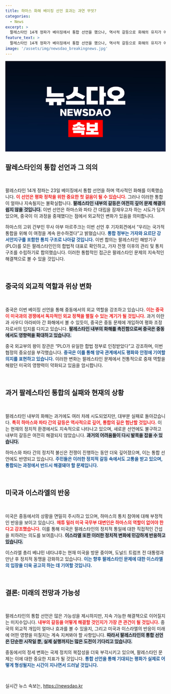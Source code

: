 ```yaml
---
title: 하마스 화해 베이징 선언 효과는 과연 무엇?
categories:
  - News
excerpt: >
  팔레스타인 14개 정파가 베이징에서 통합 선언을 했으나, 역사적 갈등으로 화해의 유지가 어려울 것이라는 관측이 지배적이다. 중국의 외교적 위상이 부각되지만, 내부 긴장은 여전하다. 과연 변화의 조짐일까? 클릭하여 자세한 내용을 확인해보세요!
feature_text: >
  팔레스타인 14개 정파가 베이징에서 통합 선언을 했으나, 역사적 갈등으로 화해의 유지가 어려울 것이라는 관측이 지배적이다. 중국의 외교적 위상이 부각되지만, 내부 긴장은 여전하다. 과연 변화의 조짐일까? 클릭하여 자세한 내용을 확인해보세요!
image: '/assets/img/newsdao_breakingnews.jpg'
---
```


<p><img src="/assets/img/newsdao_breakingnews.jpg" alt="koreaapp 속보" /></p>

<h2 data-ke-size="size26">팔레스타인의 통합 선언과 그 의의</h2>

<p data-ke-size="size16">&nbsp;</p>

<p>팔레스타인 14개 정파는 23일 베이징에서 통합 선언을 하며 역사적인 화해를 이룩했습니다. <b><span style="color: #ee2323;">이 선언은 평화 정착을 위한 중요한 첫 걸음이 될 수 있습니다.</span></b> 그러나 이러한 통합이 얼마나 지속될지는 불확실합니다. <b><span style="background-color: #21538527;">팔레스타인 내부의 갈등은 여전히 깊어 문제 해결이 쉽지 않을 것입니다.</span></b> 이번 선언은 하마스와 파타 간 대립을 잠재우고자 하는 시도가 담겨 있으며, 중국이 이 과정을 중재했다는 점에서 외교적인 변화가 있음을 의미합니다.</p>

<p>하마스의 고위 간부인 무사 아부 마르주크는 이번 선언 후 기자회견에서 “우리는 국가적 통합을 위해 이 여정을 계속 완수하겠다”고 밝혔습니다. <b><span style="color: #1a5490;">통합 정부는 가자와 요르단 강 서안지구를 포함한 통치 구조로 나아갈 것입니다.</span></b> 이번 합의는 팔레스타인 해방기구(PLO)를 모든 팔레스타인인의 합법적 대표로 확인하고, 가자 전쟁 이후의 관리 및 통치 구조를 수립하기로 합의했습니다. 이러한 통합적인 접근은 팔레스타인 문제의 지속적인 해결책으로 볼 수 있을 것입니다.</p>

<p data-ke-size="size16">&nbsp;</p>

<h2 data-ke-size="size26">중국의 외교적 역할과 위상 변화</h2>

<p data-ke-size="size16">&nbsp;</p>

<p>중국은 이번 베이징 선언을 통해 중동에서의 외교 역할을 강조하고 있습니다. <b><span style="color: #ee2323;">이는 중국이 미국과의 경쟁에서 독자적인 외교 정책을 펼칠 수 있는 계기가 될 것입니다.</span></b> 과거 이란과 사우디 아라비아 간 화해에서 볼 수 있듯이, 중국은 중동 문제에 개입하여 평화 조정자로서의 입지를 다지고 있습니다. <b><span style="background-color: #21538527;">팔레스타인 내부의 화해를 촉진함으로써 중국은 중동에서도 영향력을 확대하고 있습니다.</span></b></p>

<p>중국 외교부의 왕이 장관은 “PLO가 유일한 합법 정부로 인정받았다”고 강조하며, 이번 협정의 중요성을 부각했습니다. <b><span style="color: #1a5490;">중국은 이를 통해 양국 관계에서도 평화와 안정에 기여할 의지를 표현하고 있습니다.</span></b> 이러한 변화는 팔레스타인 문제에서 전통적으로 중재 역할을 해왔던 미국의 영향력이 약화되고 있음을 암시합니다.</p>

<p data-ke-size="size16">&nbsp;</p>

<h2 data-ke-size="size26">과거 팔레스타인 통합의 실패와 현재의 상황</h2>

<p data-ke-size="size16">&nbsp;</p>

<p>팔레스타인 내부의 화해는 과거에도 여러 차례 시도되었지만, 대부분 실패로 돌아갔습니다. <b><span style="color: #ee2323;">특히 하마스와 파타 간의 갈등은 역사적으로 깊어, 통합의 길은 험난할 것입니다.</span></b> 이는 현재의 정치적 환경에서도 지속적으로 나타나고 있으며, 새로운 선언에도 불구하고 내부의 갈등은 여전히 해결되지 않았습니다. <b><span style="background-color: #21538527;">과거의 어려움들이 다시 발목을 잡을 수 있습니다.</span></b></p>

<p>하마스와 파타 간의 정치적 불신은 전쟁이 진행하는 동안 더욱 깊어졌으며, 이는 통합 선언에도 반영되고 있습니다. <b><span style="color: #1a5490;">주민들은 이러한 정치적 갈등 속에서도 고통을 받고 있으며, 통합되는 과정에서 반드시 해결돼야 할 문제입니다.</span></b> </p>

<p data-ke-size="size16">&nbsp;</p>

<h2 data-ke-size="size26">미국과 이스라엘의 반응</h2>

<p data-ke-size="size16">&nbsp;</p>

<p>미국은 중동에서의 상황을 면밀히 주시하고 있으며, 하마스의 통치 참여에 대해 부정적인 반응을 보이고 있습니다. <b><span style="color: #ee2323;">매튜 밀러 미국 국무부 대변인은 하마스의 역할이 없어야 한다고 강조했습니다.</span></b> 이를 통해 미국은 팔레스타인의 정치적 통일에 대한 직접적인 간섭을 피하려는 의도를 보여줍니다. <b><span style="background-color: #21538527;">이스라엘 또한 이러한 정치적 변화에 민감하게 반응하고 있습니다.</span></b></p>

<p>이스라엘 총리 베냐민 네타냐후는 현재 미국을 방문 중이며, 도널드 트럼프 전 대통령과 만난 후 정치적 동맹을 강화하고 있습니다. <b><span style="color: #1a5490;">이는 향후 팔레스타인 문제에 대한 이스라엘의 입장을 더욱 공고히 하는 데 기여할 것입니다.</span></b> </p>

<p data-ke-size="size16">&nbsp;</p>

<h2 data-ke-size="size26">결론: 미래의 전망과 가능성</h2>

<p data-ke-size="size16">&nbsp;</p>

<p>팔레스타인의 통합 선언은 많은 가능성을 제시하지만, 지속 가능한 해결책으로 이어질지는 미지수입니다. <b><span style="color: #ee2323;">내부의 갈등을 어떻게 해결할 것인지가 가장 큰 관건이 될 것입니다.</span></b> 중국의 외교적 개입이 얼마나 효과를 볼 수 있을지, 그리고 미국과 이스라엘의 반응이 미래에 어떤 영향을 미칠지는 계속 지켜봐야 할 사항입니다. <b><span style="background-color: #21538527;">따라서 팔레스타인의 통합 선언은 단순한 시작일 뿐, 실제 실행까지는 많은 도전이 기다리고 있습니다.</span></b></p>

<p>중동에서의 정세 변화는 국제 정치의 복잡성을 더욱 부각시키고 있으며, 팔레스타인 문제는 이에 대한 중요한 지표가 될 것입니다. <b><span style="color: #1a5490;">통합 선언을 통해 기대되는 평화가 실제로 어떻게 형성될지는 시간이 지나면서 드러날 것입니다.</span></b> </p>

<p data-ke-size="size16">&nbsp;</p>
실시간 뉴스 속보는, <a href="https://newsdao.kr" rel="dofollow">https://newsdao.kr</a>


